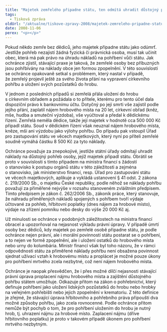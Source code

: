 ```yaml
---
title: "Majetek zemřelého připadne státu, ten odmítá uhradit důstojný pohřeb"
tags:
  - Tisková zpráva
oldUrl: "/aktualne/tiskove-zpravy-2008/majetek-zemreleho-pripadne-statu-ten-odmita-uhradit-dustojny-pohreb"
date: 2008-11-06
perex: "<p></p>"
---
```


<!-- imported from the old website -->

<p class="Normln-web">Pokud někdo zemře bez dědiců, jeho majetek připadne státu jako odúmrť. Jestliže pohřeb nezajistí žádná fyzická či právnická osoba, musí tak učinit obec, která má pak právo na úhradu nákladů na pohřbení vůči státu. Jak ochránce zjistil, stávající praxe je taková, že zemřelé osoby bez příbuzných jsou pohřbívány na náklady obce jen formou zpopelnění. V této souvislosti se ochránce opakovaně setkal s problémem, který nastal v případě, že zemřelý projevil ještě za svého života přání na vypravení církevního pohřbu a uložení svých pozůstatků do hrobu.</p><p class="Normln-web">V jednom z posledních případů si zemřelá přála uložení do hrobu s církevním obřadem a požádala o to přítele, kterému pro tento účel dala dispoziční právo k bankovnímu účtu. Dotyčný po její smrti vše zajistil podle jejího přání, zaplatil nájem hrobového místa na 20 let, církevní obřad (kněz, mše, hudba a smuteční výzdoba), vše vyúčtoval a předal k dědickému řízení. Zemřelá neměla dědice, takže její majetek v hodnotě cca 500 000 Kč připadl státu. Soud v dědickém řízení však neuznal nájem hrobového místa, kněze, mši ani výzdobu jako výlohy pohřbu. Do případu pak vstoupil Úřad pro zastupování státu ve věcech majetkových, který nyní po příteli zemřelé soudně vymáhá částku 8 500 Kč za tyto náklady.</p><p class="Normln-web">Ochránce považuje za znepokojivé, jestliže státní úřady odmítají uhradit náklady na důstojný pohřeb osoby, jejíž majetek připadl státu. Obrátil se proto v souvislosti s tímto případem na ministra financí s žádostí o stanovisko k postupu orgánů státu v této záležitosti a zejména o stanovisko, jak ministerstvo financí, resp. Úřad pro zastupování státu ve věcech majetkových, aplikuje a vykládá ustanovení § 41 odst. 2 zákona č. 219/2000 Sb., o majetku České republiky, podle něhož se náklady pohřbu považují za přiměřené nejvýše v rozsahu stanoveném zvláštním předpisem. Tímto předpisem je zákon č. 262/2006 Sb., zákoník práce, který stanovuje, že náhradu přiměřených nákladů spojených s pohřbem tvoří výdaje účtované za pohřeb, hřbitovní poplatky (dnes nájem za hrobové místo), výdaje na zřízení pomníku nebo desky do výše 20 000 Kč aj.</p><p class="Normln-web">Už minulosti se ochránce v podobných záležitostech na ministra financí obracel a upozorňoval na nejasnost výkladu právní úpravy. V případě úmrtí osoby bez dědiců, kdy majetek po zemřelé osobě připadne státu, je podle ochránce nejen právní, ale i morální povinností státu postarat se o pohřbení, a to nejen ve formě zpopelnění, ale i uložení ostatků do hrobového místa nebo urny do kolumbária. Ministr financí však byl toho názoru, že v rámci odpovědnosti státu za přiměřené náklady pohřbu není obsažena povinnost sjednat užívací vztah k hrobovému místu a proplácet je možné pouze úkony pro pohřbení mrtvého zcela nezbytné, což není nájem hrobového místa.</p><p class="Normln-web">Ochránce je naopak přesvědčen, že i přes možné dílčí nejasnosti stávající právní úprava proplacení nájmu hrobového místa a zajištění důstojného pohřbu státem umožňuje. Odkazuje přitom na zákon o pohřebnictví, který definuje pohřbení jako uložení lidských pozůstatků do hrobu nebo hrobky na veřejném pohřebišti nebo jejich zpopelnění v krematoriu. Z této definice je zřejmé, že stávající úprava hřbitovního a pohřebního práva připouští dva možné způsoby pohřbu, jako zcela rovnocenné. Podle ochránce přitom nemůže být pochyb o tom, že pro pohřbení uložením do hrobu je nutný hrob, tj. uhrazení nájmu za hrobové místo. Zaplacení nájmu (dříve hřbitovního poplatku) je proto v takovém případě úkonem pro pohřbení mrtvého nezbytným.</p>
